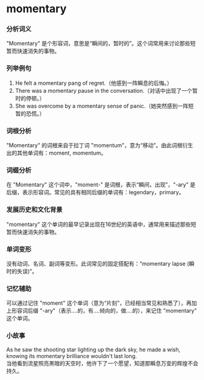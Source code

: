 # momentary

### 分析词义

  

"Momentary" 是个形容词，意思是“瞬间的，暂时的”。这个词常用来讨论那些短暂而快速消失的事物。

  

### 列举例句

  

1.  He felt a momentary pang of regret.（他感到一阵瞬息的后悔。）
2.  There was a momentary pause in the conversation.（对话中出现了一个暂时的停顿。）
3.  She was overcome by a momentary sense of panic.（她突然感到一阵短暂的恐慌。）

  

### 词根分析

  

"Momentary" 的词根来自于拉丁词 "momentum"，意为“移动”。由此词根衍生出的其他单词有：moment, momentum。

  

### 词缀分析

  

在 "Momentary" 这个词中，"moment-" 是词根，表示“瞬间，出现”，"-ary" 是后缀，表示形容词。常见的具有相同后缀的单词有：legendary，primary。

  

### 发展历史和文化背景

  

"momentary" 这个单词的最早记录出现在16世纪的英语中，通常用来描述那些短暂而快速消失的事物。

  

### 单词变形

  

没有动词、名词、副词等变形。此词常见的固定搭配有：“momentary lapse (瞬时的失误)”。

  

### 记忆辅助

  

可以通过记住 "moment" 这个单词（意为“片刻”，已经相当常见和熟悉了），再加上形容词后缀 "-ary"（表示....的，有....倾向的，做....的），来记住 "momentary" 这个单词。

  

### 小故事

  

As he saw the shooting star lighting up the dark sky, he made a wish, knowing its momentary brilliance wouldn't last long.  
当他看到流星照亮黑暗的天空时，他许下了一个愿望，知道那瞬息万变的辉煌不会持久。
